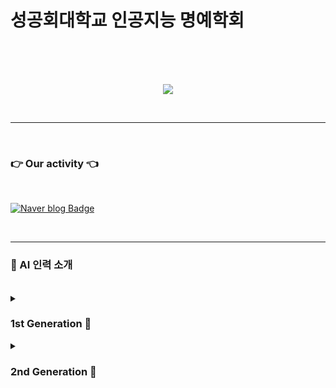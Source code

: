 <div align="center">
</div>

# 성공회대학교 인공지능 명예학회


</br></br></br>


<p align="center"><img src="https://github.com/Ryuchanghoon/Quality_improvement_GAN/assets/107829554/61552df9-80d6-46ee-a67e-9502929ded6d"/></p>

</br>

---



</br>

### 👉  Our activity  👈

</br>

[![Naver blog Badge](https://img.shields.io/badge/-Naver%20blog-brightgreen?style=flat-square&logo=Naver&logoColor=white&link=https://cafe.naver.com/skhuai)](https://cafe.naver.com/skhuai)



</br>


---

### 🦾 AI 인력 소개

</br>

<details> 
<summary>
<h3>
1st Generation 🤖 
</h3>
</summary>

#### [류창훈](https://github.com/Ryuchanghoon)
#### [박무재](https://github.com/Mujae)
#### [최민우](https://github.com/chaiminwoo0223)

</details>


<details> 
<summary>
<h3>
2nd Generation 🤖 
</h3>
</summary>

#### [김윤아](https://github.com/kkiwiio)
#### [최동락](https://github.com/rakdong)
#### [송석준](https://github.com/suwdle)
#### [김은총](https://github.com/rltgjqmtkdydwk)
#### [빈채림](https://github.com/chaelimee)
#### [안지호](https://github.com/anijiho)
#### [윤이정](https://github.com/Today-ijeong)

</details>
